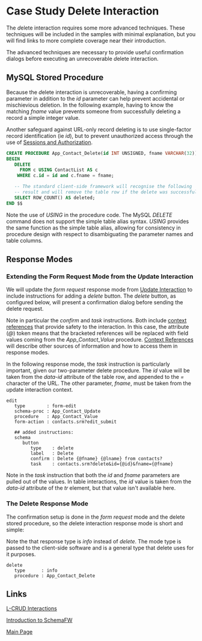 # Case Study Delete Interaction

The *d*elete interaction requires some more advanced techniques.  These techniques
will be included in the samples with minimal explanation, but you will find links
to more complete coverage near their introduction.

The advanced techniques are necessary to provide useful confirmation dialogs before
executing an unrecoverable *d*elete interaction.

## MySQL Stored Procedure

Because the *d*elete interaction is unrecoverable, having a confirming parameter
in addition to the _id_ parameter can help prevent accidental or mischievious deletion.
In the following example, having to know the matching _fname_ value prevents someone
from successfully deleting a record a simple integer value.

Another safeguard against URL-only record deleting is to use single-factor record
identification (ie _id_), but to prevent unauthorized access through the use of
[Sessions and Authorization](SessionsAndAuthorization.md).

~~~sql
CREATE PROCEDURE App_Contact_Delete(id INT UNSIGNED, fname VARCHAR(32))
BEGIN
   DELETE
     FROM c USING ContactList AS c
    WHERE c.id = id and c.fname = fname;

   -- The standard client-side framework will recognise the following
   -- result and will remove the table row if the delete was successful.
   SELECT ROW_COUNT() AS deleted;
END $$
~~~

Note the use of _USING_ in the procedure code.  The MySQL _DELETE_ command does
not support the simple table alias syntax.  _USING_ provides the same function
as the simple table alias, allowing for consistency in procedure design with
respect to disambiguating the parameter names and table columns.

## Response Modes

### Extending the Form Request Mode from the *U*pdate Interaction

We will update the _form request_ response mode from
[Update Interaction](CSUpdateInteraction.md) to include instructions for
adding a _delete_ button.  The _delete_ button, as configured below, will
present a confirmation dialog before sending the delete request.

Note in particular the _confirm_ and _task_ instructions.  Both include
[context references](ContactReferences.md) that provide safety to the interaction.
In this case, the attribute (_@_) token means that the bracketed references will
be replaced with field values coming from the _App_Contact_Value_ procedure.
[Context References](ContextReferences.md) will describe other sources of information
and how to access them in response modes.

In the following response mode, the _task_ instruction is particularly important,
given our two-parameter delete procedure.  The _id_ value will be taken from the
_data-id_ attribute of the table row, and appended to the _=_ character of the URL.
The other parameter, _fname_, must be taken from the *u*pdate interaction context.

~~~srm
edit
   type        : form-edit
   schema-proc : App_Contact_Update
   procedure   : App_Contact_Value
   form-action : contacts.srm?edit_submit

   ## added instructions:
   schema
      button
         type    : delete
         label   : Delete
         confirm : Delete {@fname} {@lname} from contacts?
         task    : contacts.srm?delete&id={@id}&fname={@fname}
~~~

Note in the _task_ instruction that both the _id_ and _fname_ parameters are
pulled out of the values.  In table interactions, the _id_ value is taken from
the _data-id_ attribute of the _tr_ element, but that value isn't available
here.

### The Delete Response Mode

The confirmation setup is done in the _form request_ mode and the delete stored
procedure, so the *d*elete interaction response mode is short and simple:

Note the that response type is _info_ instead of _delete_.  The mode type is
passed to the client-side software and is a general type that delete uses for it
purposes.

~~~srm
delete
   type      : info
   procedure : App_Contact_Delete
~~~

## Links

[L-CRUD Interactions](LCRUDInteractions.md)

[Introduction to SchemaFW](IntroductionToSchemaFW.md)

[Main Page](UserGuide.md)

